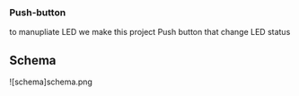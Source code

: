 ### Push-button

to manupliate LED we make this project Push button that change LED status

## Schema

![schema]schema.png


